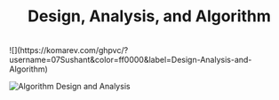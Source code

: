 <center>

# Design, Analysis, and Algorithm

</center>
<br>
![](https://komarev.com/ghpvc/?username=07Sushant&color=ff0000&label=Design-Analysis-and-Algorithm)
<br>

![Algorithm Design and Analysis](https://techvidvan.com/tutorials/wp-content/uploads/sites/2/2021/06/Algorithm-Design-and-Analysis.jpg)
